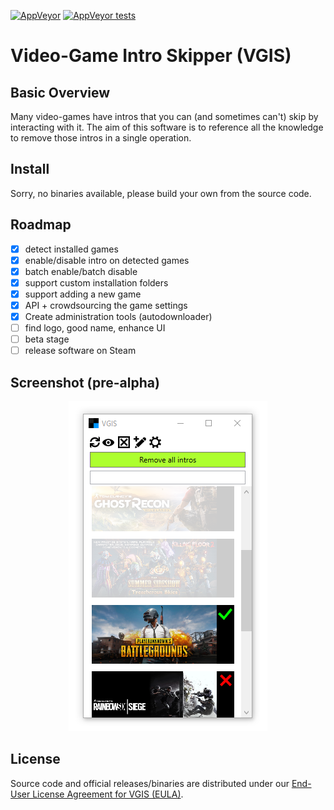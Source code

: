 [![AppVeyor](https://img.shields.io/appveyor/ci/NicolasConstant/Video-game-intro-skipper.svg?style=flat-square)](https://ci.appveyor.com/project/NicolasConstant/video-game-intro-skipper) [![AppVeyor tests](https://img.shields.io/appveyor/tests/NicolasConstant/Video-game-intro-skipper.svg?style=flat-square)](https://ci.appveyor.com/project/NicolasConstant/video-game-intro-skipper/build/tests)

# Video-Game Intro Skipper (VGIS)

## Basic Overview
Many video-games have intros that you can (and sometimes can't) skip by interacting with it. The aim of this software is to reference all the knowledge to remove those intros in a single operation.

## Install
Sorry, no binaries available, please build your own from the source code.

## Roadmap 
- [x] detect installed games
- [x] enable/disable intro on detected games
- [x] batch enable/batch disable
- [x] support custom installation folders
- [x] support adding a new game
- [x] API + crowdsourcing the game settings
- [x] Create administration tools (autodownloader)
- [ ] find logo, good name, enhance UI
- [ ] beta stage
- [ ] release software on Steam

## Screenshot (pre-alpha)

<p align="center">
   <img alt="screenshot" src="https://raw.githubusercontent.com/NicolasConstant/Video-game-intro-skipper/master/VGIS.PNG" />
</p>
 
## License
Source code and official releases/binaries are distributed under our [End-User License Agreement for VGIS (EULA)](EULA.txt).
